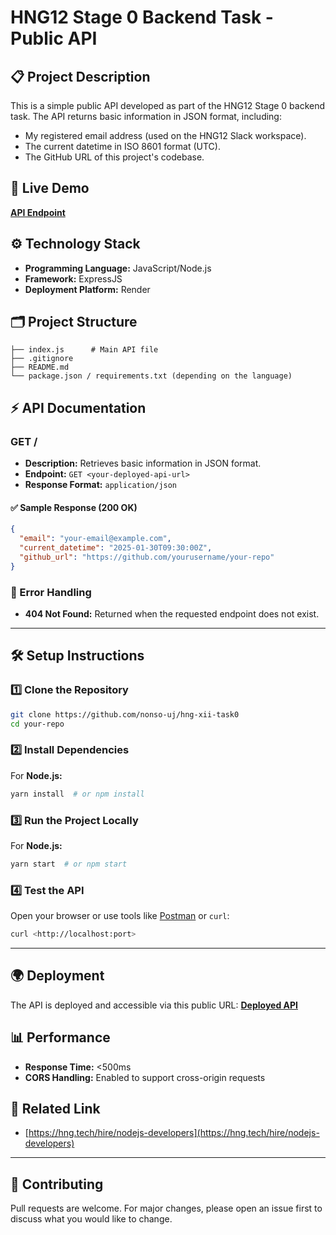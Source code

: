 # HNG12 Stage 0 Backend Task - Public API

## 📋 Project Description
This is a simple public API developed as part of the HNG12 Stage 0 backend task. The API returns basic information in JSON format, including:

- My registered email address (used on the HNG12 Slack workspace).
- The current datetime in ISO 8601 format (UTC).
- The GitHub URL of this project's codebase.

## 🚀 Live Demo
**[API Endpoint](<your-deployed-api-url>)**

## ⚙️ Technology Stack
- **Programming Language:** JavaScript/Node.js
- **Framework:** ExpressJS
- **Deployment Platform:** Render

## 🗂️ Project Structure
```
├── index.js      # Main API file
├── .gitignore
├── README.md
└── package.json / requirements.txt (depending on the language)
```

## ⚡ API Documentation

### **GET /**
- **Description:** Retrieves basic information in JSON format.
- **Endpoint:** `GET <your-deployed-api-url>`
- **Response Format:** `application/json`

#### ✅ Sample Response (200 OK)
```json
{
  "email": "your-email@example.com",
  "current_datetime": "2025-01-30T09:30:00Z",
  "github_url": "https://github.com/yourusername/your-repo"
}
```

### 🔴 Error Handling
- **404 Not Found:** Returned when the requested endpoint does not exist.

---

## 🛠️ Setup Instructions

### 1️⃣ Clone the Repository
```bash
git clone https://github.com/nonso-uj/hng-xii-task0
cd your-repo
```

### 2️⃣ Install Dependencies
For **Node.js:**
```bash
yarn install  # or npm install
```

### 3️⃣ Run the Project Locally
For **Node.js:**
```bash
yarn start  # or npm start
```

### 4️⃣ Test the API
Open your browser or use tools like [Postman](https://www.postman.com/) or `curl`:
```bash
curl <http://localhost:port>
```

---

## 🌍 Deployment
The API is deployed and accessible via this public URL:
**[Deployed API](<your-deployed-api-url>)**

## 📊 Performance
- **Response Time:** <500ms
- **CORS Handling:** Enabled to support cross-origin requests

## 📌 Related Link
- [https://hng.tech/hire/nodejs-developers](https://hng.tech/hire/nodejs-developers)

---

## 🤝 Contributing
Pull requests are welcome. For major changes, please open an issue first to discuss what you would like to change.
